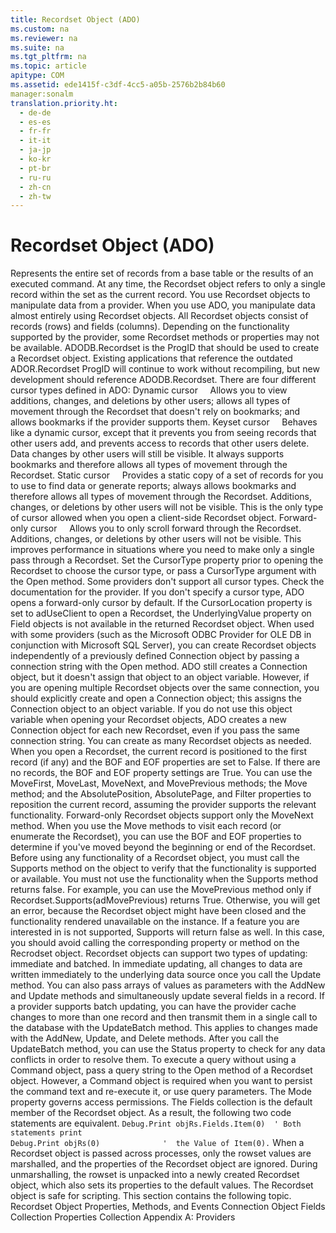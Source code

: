 ```yaml
---
title: Recordset Object (ADO)
ms.custom: na
ms.reviewer: na
ms.suite: na
ms.tgt_pltfrm: na
ms.topic: article
apitype: COM
ms.assetid: ede1415f-c3df-4cc5-a05b-2576b2b84b60
manager:sonalm
translation.priority.ht: 
  - de-de
  - es-es
  - fr-fr
  - it-it
  - ja-jp
  - ko-kr
  - pt-br
  - ru-ru
  - zh-cn
  - zh-tw
---
```

# Recordset Object (ADO)
<?xml version="1.0" encoding="utf-8"?>
<developerReferenceWithoutSyntaxDocument xmlns="http://ddue.schemas.microsoft.com/authoring/2003/5" xmlns:xlink="http://www.w3.org/1999/xlink" xmlns:xsi="http://www.w3.org/2001/XMLSchema-instance" xsi:schemaLocation="http://ddue.schemas.microsoft.com/authoring/2003/5 http://dduestorage.blob.core.windows.net/ddueschema/developer.xsd">
  <introduction>
    <para>Represents the entire set of records from a base table or the results of an executed command. At any time, the <legacyBold>Recordset</legacyBold> object refers to only a single record within the set as the current record.</para>
  </introduction>
  <languageReferenceRemarks>
    <content>
      <para>You use <legacyBold>Recordset</legacyBold> objects to manipulate data from a provider. When you use ADO, you manipulate data almost entirely using <legacyBold>Recordset</legacyBold> objects. All <legacyBold>Recordset</legacyBold> objects consist of records (rows) and fields (columns). Depending on the functionality supported by the provider, some <legacyBold>Recordset</legacyBold> methods or properties may not be available.</para>
      <para>ADODB.Recordset is the ProgID that should be used to create a <legacyBold>Recordset</legacyBold> object. Existing applications that reference the outdated ADOR.Recordset ProgID will continue to work without recompiling, but new development should reference ADODB.Recordset.</para>
      <para>There are four different cursor types defined in ADO:  </para>
      <list class="bullet">
        <listItem>
          <para>
            <legacyBold>Dynamic cursor</legacyBold>     Allows you to view additions, changes, and deletions by other users; allows all types of movement through the <legacyBold>Recordset</legacyBold> that doesn't rely on bookmarks; and allows bookmarks if the provider supports them.</para>
        </listItem>
        <listItem>
          <para>
            <legacyBold>Keyset cursor</legacyBold>     Behaves like a dynamic cursor, except that it prevents you from seeing records that other users add, and prevents access to records that other users delete. Data changes by other users will still be visible. It always supports bookmarks and therefore allows all types of movement through the <legacyBold>Recordset</legacyBold>.</para>
        </listItem>
        <listItem>
          <para>
            <legacyBold>Static cursor</legacyBold>     Provides a static copy of a set of records for you to use to find data or generate reports; always allows bookmarks and therefore allows all types of movement through the <legacyBold>Recordset</legacyBold>. Additions, changes, or deletions by other users will not be visible. This is the only type of cursor allowed when you open a client-side <legacyBold>Recordset</legacyBold> object.</para>
        </listItem>
        <listItem>
          <para>
            <legacyBold>Forward-only cursor</legacyBold>     Allows you to only scroll forward through the <legacyBold>Recordset</legacyBold>. Additions, changes, or deletions by other users will not be visible. This improves performance in situations where you need to make only a single pass through a <legacyBold>Recordset</legacyBold>.</para>
        </listItem>
      </list>
      <para>Set the <legacyLink xlink:href="b62c66ca-58d5-430e-9257-eb38c65e48c2">CursorType</legacyLink> property prior to opening the <legacyBold>Recordset</legacyBold> to choose the cursor type, or pass a <legacyItalic>CursorType</legacyItalic> argument with the <legacyLink xlink:href="3236749c-4b71-4235-89e2-ccdfaaa9319d">Open</legacyLink> method. Some providers don't support all cursor types. Check the documentation for the provider. If you don't specify a cursor type, ADO opens a forward-only cursor by default.</para>
      <para>If the <legacyLink xlink:href="39c8d86e-7ee9-4182-be5e-aad5ce952f84">CursorLocation</legacyLink> property is set to <legacyBold>adUseClient</legacyBold> to open a <legacyBold>Recordset</legacyBold>, the <legacyBold>UnderlyingValue</legacyBold> property on <legacyLink xlink:href="b10a72fc-3c4b-4186-a70b-993dc9f7a092">Field</legacyLink> objects is not available in the returned <legacyBold>Recordset</legacyBold> object. When used with some providers (such as the Microsoft ODBC Provider for OLE DB in conjunction with Microsoft SQL Server), you can create <legacyBold>Recordset</legacyBold> objects independently of a previously defined <legacyLink xlink:href="ef6b1824-5b12-43db-89d7-8f3d13896d4d">Connection</legacyLink> object by passing a connection string with the <legacyBold>Open</legacyBold> method. ADO still creates a <legacyLink xlink:href="ef6b1824-5b12-43db-89d7-8f3d13896d4d">Connection</legacyLink> object, but it doesn't assign that object to an object variable. However, if you are opening multiple <legacyBold>Recordset</legacyBold> objects over the same connection, you should explicitly create and open a <legacyBold>Connection</legacyBold> object; this assigns the <legacyBold>Connection</legacyBold> object to an object variable. If you do not use this object variable when opening your <legacyBold>Recordset</legacyBold> objects, ADO creates a new <legacyBold>Connection</legacyBold> object for each new <legacyBold>Recordset</legacyBold>, even if you pass the same connection string.</para>
      <para>You can create as many <legacyBold>Recordset</legacyBold> objects as needed.</para>
      <para>When you open a <legacyBold>Recordset</legacyBold>, the current record is positioned to the first record (if any) and the <legacyLink xlink:href="36c31ab2-f3b6-4281-89b6-db7e04e38fd2">BOF</legacyLink> and <legacyLink xlink:href="36c31ab2-f3b6-4281-89b6-db7e04e38fd2">EOF</legacyLink> properties are set to <legacyBold>False</legacyBold>. If there are no records, the <legacyBold>BOF</legacyBold> and <legacyBold>EOF</legacyBold> property settings are <legacyBold>True</legacyBold>.</para>
      <para>You can use the <legacyLink xlink:href="a61a01a7-5b33-4150-9126-21dfa63654cb">MoveFirst</legacyLink>, <legacyBold>MoveLast</legacyBold>, <legacyBold>MoveNext</legacyBold>, and <legacyBold>MovePrevious</legacyBold> methods; the <legacyLink xlink:href="13fe9381-d00b-4f4a-9162-83c3f21b3837">Move</legacyLink> method; and the <legacyLink xlink:href="79f8ee5e-fc70-46d8-8c29-ebf943c66592">AbsolutePosition</legacyLink>, <legacyLink xlink:href="ddb58a35-ec3a-423c-a504-3c65e62c23d4">AbsolutePage</legacyLink>, and <legacyLink xlink:href="80263a7a-5d21-45d1-84fc-34b7a9be4c22">Filter</legacyLink> properties to reposition the current record, assuming the provider supports the relevant functionality. Forward-only <legacyBold>Recordset</legacyBold> objects support only the <legacyLink xlink:href="a61a01a7-5b33-4150-9126-21dfa63654cb">MoveNext</legacyLink> method. When you use the <legacyBold>Move</legacyBold> methods to visit each record (or enumerate the <legacyBold>Recordset</legacyBold>), you can use the <legacyBold>BOF</legacyBold> and <legacyBold>EOF</legacyBold> properties to determine if you've moved beyond the beginning or end of the <legacyBold>Recordset</legacyBold>.</para>
      <para>Before using any functionality of a <legacyBold>Recordset</legacyBold> object, you must call the <legacyBold>Supports</legacyBold> method on the object to verify that the functionality is supported or available. You must not use the functionality when the <legacyBold>Supports</legacyBold> method returns false. For example, you can use the <legacyBold>MovePrevious</legacyBold> method only if <codeInline>Recordset.Supports(adMovePrevious)</codeInline> returns <languageKeyword>True</languageKeyword>. Otherwise, you will get an error, because the <legacyBold>Recordset</legacyBold> object might have been closed and the functionality rendered unavailable on the instance. If a feature you are interested in is not supported, <legacyBold>Supports</legacyBold> will return false as well. In this case, you should avoid calling the corresponding property or method on the <legacyBold>Recrodset</legacyBold> object.</para>
      <para>
        <legacyBold>Recordset</legacyBold> objects can support two types of updating: immediate and batched. In immediate updating, all changes to data are written immediately to the underlying data source once you call the <legacyLink xlink:href="6b2a9c31-1a7e-40db-8a53-30720d0f6cc1">Update</legacyLink> method. You can also pass arrays of values as parameters with the <legacyLink xlink:href="a9f54be9-5763-45d0-a6eb-09981b03bc08">AddNew</legacyLink> and <legacyBold>Update</legacyBold> methods and simultaneously update several fields in a record.</para>
      <para>If a provider supports batch updating, you can have the provider cache changes to more than one record and then transmit them in a single call to the database with the <legacyLink xlink:href="23f9314c-b027-4a51-aeae-50caa2977740">UpdateBatch</legacyLink> method. This applies to changes made with the <legacyBold>AddNew</legacyBold>, <legacyBold>Update</legacyBold>, and <legacyLink xlink:href="1eb9209c-602c-4507-b0c2-6527a599b67d">Delete</legacyLink> methods. After you call the <legacyBold>UpdateBatch</legacyBold> method, you can use the <legacyLink xlink:href="41d70d89-880f-4850-9d17-19d9790cc8eb">Status</legacyLink> property to check for any data conflicts in order to resolve them.</para>
      <alert class="note">
        <para>To execute a query without using a <legacyLink xlink:href="a02c22fb-542d-465e-a629-30fd59dcbebf">Command</legacyLink> object, pass a query string to the <legacyBold>Open</legacyBold> method of a <legacyBold>Recordset</legacyBold> object. However, a <legacyBold>Command</legacyBold> object is required when you want to persist the command text and re-execute it, or use query parameters.</para>
      </alert>
      <para>The <legacyLink xlink:href="808661eb-0d7c-4e6d-8e40-9dc3bef3d77a">Mode</legacyLink> property governs access permissions.</para>
      <para>The <legacyBold>Fields</legacyBold> collection is the default member of the <legacyBold>Recordset</legacyBold> object. As a result, the following two code statements are equivalent.</para>
      <code>Debug.Print objRs.Fields.Item(0)  ' Both statements print 
Debug.Print objRs(0)              '  the Value of Item(0).</code>
      <para>When a <legacyBold>Recordset</legacyBold> object is passed across processes, only the <legacyBold>rowset</legacyBold> values are marshalled, and the properties of the <legacyBold>Recordset</legacyBold> object are ignored. During unmarshalling, the <legacyBold>rowset</legacyBold> is unpacked into a newly created <legacyBold>Recordset</legacyBold> object, which also sets its properties to the default values.</para>
      <para>The <legacyBold>Recordset</legacyBold> object is safe for scripting.</para>
      <para>This section contains the following topic.  </para>
      <list class="bullet">
        <listItem>
          <para>
            <legacyLink xlink:href="4295a6e5-112d-4595-b18a-57728893ac2d">Recordset Object Properties, Methods, and Events</legacyLink>           </para>
        </listItem>
      </list>
    </content>
  </languageReferenceRemarks>
  <relatedTopics>
<link xlink:href="ef6b1824-5b12-43db-89d7-8f3d13896d4d">Connection Object</link>
<link xlink:href="7c371474-b88f-4730-afa5-44163a0488d5">Fields Collection</link>
<link xlink:href="1d539aa8-ce0d-4418-ab03-8d0a3c1e9d82">Properties Collection</link>
<link xlink:href="e2581b47-b11e-4e1e-b96c-d39c77c5b48a">Appendix A: Providers</link>
</relatedTopics>
</developerReferenceWithoutSyntaxDocument>